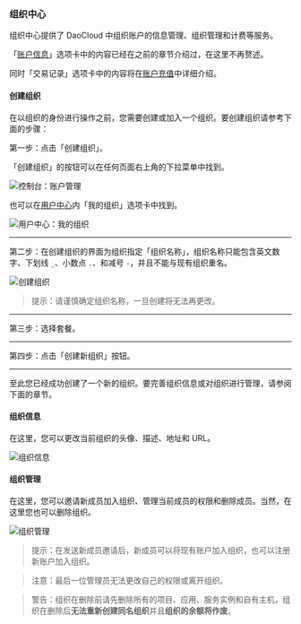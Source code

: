 ### 组织中心

组织中心提供了 DaoCloud 中组织账户的信息管理、组织管理和计费等服务。

「[账户信息](account.md)」选项卡中的内容已经在之前的章节介绍过，在这里不再赘述。

同时「交易记录」选项卡中的内容将在[账户充值](payment.md)中详细介绍。

#### 创建组织

在以组织的身份进行操作之前，您需要创建或加入一个组织。要创建组织请参考下面的步骤：

第一步：点击「创建组织」。

「创建组织」的按钮可以在任何页面右上角的下拉菜单中找到。

![控制台：账户管理](/img/screenshots/features/profiles/organization/dashboard-new.png)

也可以在[用户中心](profile.md)内「我的组织」选项卡中找到。

![用户中心：我的组织](/img/screenshots/features/profiles/organization/user-profile-new.png)

---

<!-- FIXME: 与界面统一 -->

第二步：在创建组织的界面为组织指定「组织名称」，组织名称只能包含英文数字、下划线 `_`、小数点 `.`、和减号 `-`，并且不能与现有组织重名。

![创建组织](/img/screenshots/features/profiles/organization/new.png)

> 提示：请谨慎确定组织名称，一旦创建将无法再更改。

---

第三步：选择套餐。

---

第四步：点击「创建新组织」按钮。

---

至此您已经成功创建了一个新的组织。要完善组织信息或对组织进行管理，请参阅下面的章节。

#### 组织信息

在这里，您可以更改当前组织的头像、描述、地址和 URL。

![组织信息](/img/screenshots/features/profiles/organization/info.png)

#### 组织管理

在这里，您可以邀请新成员加入组织、管理当前成员的权限和删除成员。当然，在这里您也可以删除组织。

![组织管理](/img/screenshots/features/profiles/organization/management.png)

> 提示：在发送新成员邀请后，新成员可以将现有账户加入组织，也可以注册新账户加入组织。

> 注意：最后一位管理员无法更改自己的权限或离开组织。

> 警告：组织在删除前请先删除所有的项目、应用、服务实例和自有主机，组织在删除后**无法重新创建同名组织**并且**组织的余额将作废**。
